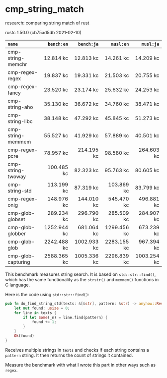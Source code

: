 # cmp_string_match
research: comparing string match of rust

rustc 1.50.0 (cb75ad5db 2021-02-10)

|         `name`         | `bench:en`  | `bench:ja`  |  `musl:en`  |  `musl:ja`  |
|:-----------------------|------------:|------------:|------------:|------------:|
| cmp-string-memchr      |   12.814 kc |   12.813 kc |   14.261 kc |   14.209 kc |
| cmp-regex-regex        |   19.837 kc |   19.331 kc |   21.503 kc |   20.755 kc |
| cmp-regex-fancy        |   23.520 kc |   23.174 kc |   25.632 kc |   24.253 kc |
| cmp-string-aho         |   35.130 kc |   36.672 kc |   34.760 kc |   38.471 kc |
| cmp-string-libc        |   38.148 kc |   47.292 kc |   45.845 kc |   51.273 kc |
| cmp-string-memmem      |   55.527 kc |   41.929 kc |   57.889 kc |   40.501 kc |
| cmp-regex-pcre         |   78.957 kc |  214.195 kc |   98.580 kc |  264.603 kc |
| cmp-string-twoway      |  100.485 kc |   82.323 kc |   95.763 kc |   80.605 kc |
| cmp-string-std         |  113.199 kc |   87.319 kc |  103.869 kc |   83.799 kc |
| cmp-regex-onig         |  148.976 kc |  144.010 kc |  545.470 kc |  496.881 kc |
| cmp-glob-globset       |  289.234 kc |  296.790 kc |  285.509 kc |  284.907 kc |
| cmp-glob-globber       | 1252.944 kc |  681.064 kc | 1299.456 kc |  673.239 kc |
| cmp-glob-glob          | 2242.488 kc | 1002.933 kc | 2283.155 kc |  967.394 kc |
| cmp-glob-capturing     | 2588.365 kc | 1005.336 kc | 2296.839 kc | 1003.254 kc |


This benchmark measures string search.
It is based on `std::str::find()`, which has the same functionality
as the `strstr()` and `memmem()` functions in C language.

Here is the code using `std::str::find()`:

```rust
pub fn do_find_string_std(texts: &[&str], pattern: &str) -> anyhow::Result<usize> {
    let mut found: usize = 0;
    for line in texts {
        if let Some(_n) = line.find(pattern) {
            found += 1;
        }
    }
    Ok(found)
}
```

Receives multiple strings in `texts` and checks if each string contains
a `pattern` string. It then returns the count of strings it contained.

Measure the benchmark with what I wrote this part in other ways such as `regex`.


